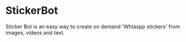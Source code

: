# StickerBot
Sticker Bot is an easy way to create on demand 'Whtaspp stickers' from images, videos and text.
